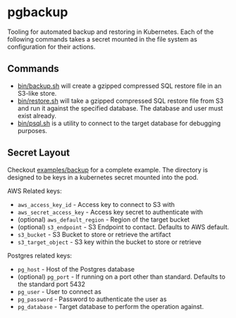 # pgbackup
Tooling for automated backup and restoring in Kubernetes.  Each of the following commands takes a secret mounted in the
file system as configuration for their actions.

## Commands
* [bin/backup.sh](bin/backup.sh) will create a gzipped compressed SQL restore file in an S3-like store.
* [bin/restore.sh](bin/restore.sh) will take a gzipped compressed SQL restore file from S3 and run it against the
specified database.  The database and user must exist already.
* [bin/psql.sh](bin/psql.sh) is a utility to connect to the target database for debugging purposes.

## Secret Layout
Checkout [examples/backup](examples/backup) for a complete example.  The directory is designed to be keys in a
kubernetes secret mounted into the pod.

AWS Related keys:
* `aws_access_key_id` - Access key to connect to S3 with
* `aws_secret_access_key` - Access key secret to authenticate with
* (optional) `aws_default_region` - Region of the target bucket
* (optional) `s3_endpoint` - S3 Endpoint to contact.  Defaults to AWS default. 
* `s3_bucket` - S3 Bucket to store or retrieve the artifact
* `s3_target_object` - S3 key within the bucket to store or retrieve

Postgres related keys:
* `pg_host` - Host of the Postgres database
* (optional) `pg_port` - If running on a port other than standard.  Defaults to the standard port 5432
* `pg_user` - User to connect as
* `pg_password` - Password to authenticate the user as
* `pg_database` - Target database to perform the operation against.
